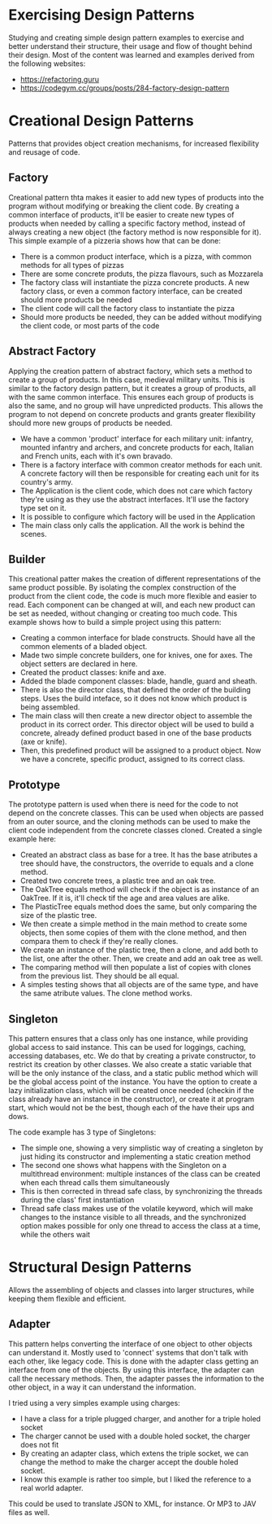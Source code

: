 # Exercising Design Patterns

Studying and creating simple design pattern examples to exercise and better understand their structure, their usage and flow of thought behind their design. 
Most of the content was learned and examples derived from the following websites:

 * https://refactoring.guru
 * https://codegym.cc/groups/posts/284-factory-design-pattern
 
# Creational Design Patterns

Patterns that provides object creation mechanisms, for increased flexibility and reusage of code.

## Factory

Creational pattern thta makes it easier to add new types of products into the program without modifying or breaking the client code.
By creating a common interface of products, it'll be easier to create new types of products when needed by calling a specific factory method, instead of always creating a new object (the factory method is now responsible for it).
This simple example of a pizzeria shows how that can be done:

 * There is a common product interface, which is a pizza, with common methods for all types of pizzas
 * There are some concrete produts, the pizza flavours, such as Mozzarela
 * The factory class will instantiate the pizza concrete products. A new factory class, or even a common factory interface, can be created should more products be needed
 * The client code will call the factory class to instantiate the pizza
 * Should more products be needed, they can be added without modifying the client code, or most parts of the code
 
## Abstract Factory

Applying the creation pattern of abstract factory, which sets a method to create a group of products. In this case, medieval military units.
This is similar to the factory design pattern, but it creates a group of products, all with the same common interface. This ensures each group of products is also the same, and no group will have unpredicted products.
This allows the program to not depend on concrete products and grants greater flexibility should more new groups of products be needed.

 * We have a common 'product' interface for each military unit: infantry, mounted infantry and archers, and concrete products for each, Italian and French units, each with it's own bravado.
 * There is a factory interface with common creator methods for each unit. A concrete factory will then be responsible for creating each unit for its country's army.
 * The Application is the client code, which does not care which factory they're using as they use the abstract interfaces. It'll use the factory type set on it.
 * It is possible to configure which factory will be used in the Application
 * The main class only calls the application. All the work is behind the scenes.
 
## Builder

This creational patter makes the creation of different representations of the same product possible.
By isolating the complex construction of the product from the client code, the code is much more flexible and easier to read.
Each component can be changed at will, and each new product can be set as needed, without changing or creating too much code.
This example shows how to build a simple project using this pattern:

 * Creating a common interface for blade constructs. Should have all the common elements of a bladed object.
 * Made two simple concrete builders, one for knives, one for axes. The object setters are declared in here.
 * Created the product classes: knife and axe.
 * Added the blade component classes: blade, handle, guard and sheath.
 * There is also the director class, that defined the order of the building steps. Uses the build inteface, so it does not know which product is being assembled.
 * The main class will then create a new director object to assemble the product in its correct order. This director object will be used to build a concrete, already defined product based in one of the base products (axe or knife).
 * Then, this predefined product will be assigned to a product object. Now we have a concrete, specific product, assigned to its correct class.
 
## Prototype

The prototype pattern is used when there is need for the code to not depend on the concrete classes.
This can be used when objects are passed from an outer source, and the cloning methods can be used to make the client code independent from the concrete classes cloned.
Created a single example here:

 * Created an abstract class as base for a tree. It has the base atributes a tree should have, the constructors, the override to equals and a clone method.
 * Created two concrete trees, a plastic tree and an oak tree.
 * The OakTree equals method will check if the object is as instance of an OakTree. If it is, it'll check tif the age and area values are alike.
 * The PlasticTree equals method does the same, but only comparing the size of the plastic tree.
 * We then create a simple method in the main method to create some objects, then some copies of them with the clone method, and then compara them to check if they're really clones.
 * We create an instance of the plastic tree, then a clone, and add both to the list, one after the other. Then, we create and add an oak tree as well.
 * The comparing method will then populate a list of copies with clones from the previous list. They should be all equal.
 * A simples testing shows that all objects are of the same type, and have the same atribute values. The clone method works.
 
## Singleton

This pattern ensures that a class only has one instance, while providing global access to said instance.
This can be used for loggings, caching, accessing databases, etc.
We do that by creating a private constructor, to restrict its creation by other classes.
We also create a static variable that will be the only instance of the class, and a static public method which will be the global access point of the instance.
You have the option to create a lazy initialization class, which will be created once needed (checkin if the class already have an instance in the constructor), or create it at program start, which would not be the best, though each of the have their ups and dows.

The code example has 3 type of Singletons:
 * The simple one, showing a very simplistic way of creating a singleton by just hiding its constructor and implementing a static creation method
 * The second one shows what happens with the Singleton on a multithread environment: multiple instances of the class can be created when each thread calls them simultaneously
 * This is then corrected in thread safe class, by synchronizing the threads during the class' first instantiation
 * Thread safe class makes use of the volatile keyword, which will make changes to the instance visible to all threads, and the synchronized option makes possible for only one thread to access the class at a time, while the others wait
 

# Structural Design Patterns

Allows the assembling of objects and classes into larger structures, while keeping them flexible and efficient.

## Adapter

This pattern helps converting the interface of one object to other objects can understand it.
Mostly used to 'connect' systems that don't talk with each other, like legacy code.
This is done with the adapter class getting an interface from one of the objects. By using this interface, the adapter can call the necessary methods.
Then, the adapter passes the information to the other object, in a way it can understand the information.

I tried using a very simples example using charges:
 * I have a class for a triple plugged charger, and another for a triple holed socket
 * The charger cannot be used with a double holed socket, the charger does not fit
 * By creating an adapter class, which extens the triple socket, we can change the method to make the charger accept the double holed socket.
 * I know this example is rather too simple, but I liked the reference to a real world adapter. 
 
This could be used to translate JSON to XML, for instance. Or MP3 to JAV files as well.


